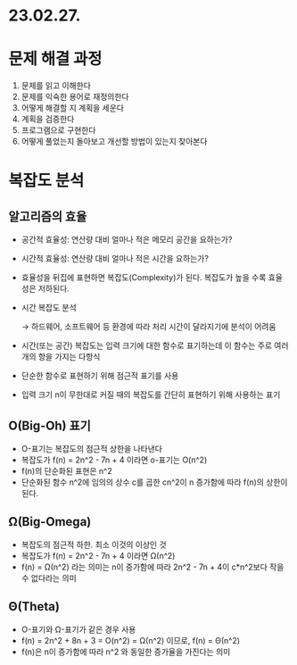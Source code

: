 # 23.02.27.

# 문제 해결 과정

1. 문제를 읽고 이해한다
2. 문제를 익숙한 용어로 재정의한다
3. 어떻게 해결할 지 계획을 세운다
4. 계획을 검증한다
5. 프로그램으로 구현한다
6. 어떻게 풀었는지 돌아보고 개선할 방법이 있는지 찾아본다

# 복잡도 분석

## 알고리즘의 효율

- 공간적 효율성: 연산량 대비 얼마나 적은 메모리 공간을 요하는가?
- 시간적 효율성: 연산량 대비 얼마나 적은 시간을 요하는가?
- 효율성을 뒤집에 표현하면 복잡도(Complexity)가 된다. 복잡도가 높을 수록 효율성은 저하된다.
- 시간 복잡도 분석
    
    → 하드웨어, 소프트웨어 등 환경에 따라 처리 시간이 달라지기에 분석이 어려움
    

- 시간(또는 공간) 복잡도는 입력 크기에 대한 함수로 표기하는데 이 함수는 주로 여러 개의 항을 가지는 다항식
- 단순한 함수로 표현하기 위해 점근적 표기를 사용
- 입력 크기 n이 무한대로 커질 때의 복잡도를 간단히 표현하기 위해 사용하는 표기

## O(Big-Oh) 표기

- O-표기는 복잡도의 점근적 상한을 나타낸다
- 복잡도가 f(n) = 2n^2 - 7n + 4 이라면 o-표기는 O(n^2)
- f(n)의 단순화된 표현은 n^2
- 단순화된 함수 n^2에 임의의 상수 c를 곱한 cn^2이 n 증가함에 따라 f(n)의 상한이 된다.

## Ω(Big-Omega)

- 복잡도의 점근적 하한. 최소 이것의 이상인 것
- 복잡도가 f(n) = 2n^2 - 7n + 4 이라면 Ω(n^2)
- f(n) = Ω(n^2) 라는 의미는 n이 증가함에 따라 2n^2 - 7n + 4이 c*n^2보다 작을 수 없다라는 의미

## Θ(Theta)

- O-표기와 Ω-표기가 같은 경우 사용
- f(n) = 2n^2 + 8n + 3 = O(n^2) = Ω(n^2) 이므로, f(n) = Θ(n^2)
- f(n)은 n이 증가함에 따라 n^2 와 동일한 증가율을 가진다는 의미